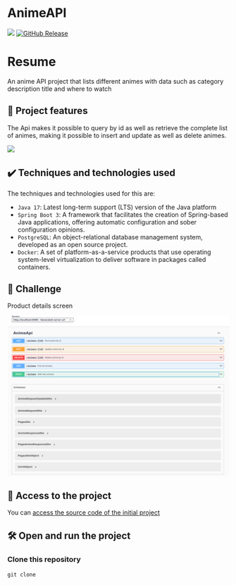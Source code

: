 # AnimeAPI

![](https://img.shields.io/github/license/alura-cursos/android-com-kotlin-personalizando-ui)
[![GitHub Release](https://img.shields.io/github/release/lihengming/spring-boot-api-project-seed.svg)](https://github.com/Joseulisses065/AnimeApi/releases )

# Resume

An anime API project that lists different animes with data such as category description title and where to watch

## 🔨 Project features

The Api makes it possible to query by id as well as retrieve the complete list of animes, making it possible to insert and update as well as delete animes.

![](img/amostra.gif)

## ✔️ Techniques and technologies used

The techniques and technologies used for this are:

- `Java 17`: Latest long-term support (LTS) version of the Java platform
- `Spring Boot 3`: A framework that facilitates the creation of Spring-based Java applications, offering automatic configuration and sober configuration opinions.
- `PostgreSQL`: An object-relational database management system, developed as an open source project.
- `Docker`: A set of platform-as-a-service products that use operating system-level virtualization to deliver software in packages called containers.



## 🎯 Challenge

Product details screen

![orgs-desafio-details](./img/api_swegger.png)



## 📁 Access to the project

You can [access the source code of the initial project](https://github.com/Joseulisses065/AnimeApi)

## 🛠️ Open and run the project
### Clone this repository
```
git clone
```
